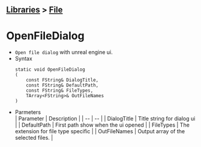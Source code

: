 ## [Libraries](../../Libraries.md) > [File](../FileLibrary.md)
# **OpenFileDialog**  
* ``Open file dialog`` with unreal engine ui. 
* Syntax  
    ```
    static void OpenFileDialog
    (
        const FString& DialogTitle, 
        const FString& DefaultPath,
        const FString& FileTypes, 
        TArray<FString>& OutFileNames
    )
    ```  
* Parmeters  
    | Parameter | Description |
    | -- | -- |
    | DialogTitle | Title string for dialog ui |
    | DefaultPath | First path show when the ui opened |
    | FileTypes | The extension for file type specific |
    | OutFileNames | Output array of the selected files. |
